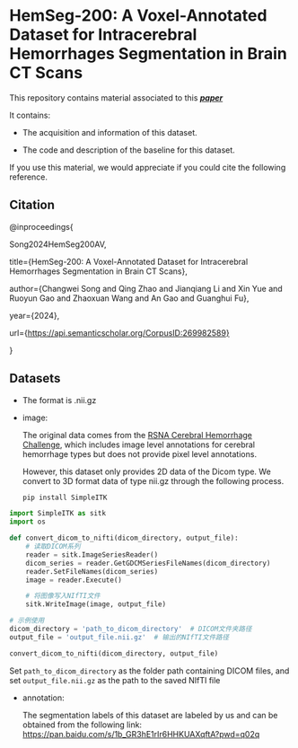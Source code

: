 # HemSeg-200: A Voxel-Annotated Dataset for Intracerebral Hemorrhages Segmentation in Brain CT Scans
This repository contains material associated to this  ***[paper](https://arxiv.org/pdf/2405.14559)*** 


It contains:

  - The acquisition and information of this dataset.

  - The code and description of the baseline for this dataset.

If you use this material, we would appreciate if you could cite the following reference.
## Citation
@inproceedings{

  Song2024HemSeg200AV,

  title={HemSeg-200: A Voxel-Annotated Dataset for 
  Intracerebral Hemorrhages Segmentation in Brain CT Scans},

  author={Changwei Song and Qing Zhao and Jianqiang Li and Xin Yue and Ruoyun Gao and Zhaoxuan Wang and An Gao and Guanghui Fu},

  year={2024},

  url={https://api.semanticscholar.org/CorpusID:269982589}

}

## Datasets
- The format is .nii.gz
- image:
  
  The original data comes from the [RSNA Cerebral Hemorrhage Challenge](https://www.kaggle.com/competitions/rsna-intracranial-hemorrhage-detection/data), which includes image level annotations for cerebral hemorrhage types but does not provide pixel level annotations.

  However, this dataset only provides 2D data of the Dicom type. We convert to 3D format data of type nii.gz through the following process.

  ```bash
  pip install SimpleITK
  ```



```python
import SimpleITK as sitk
import os

def convert_dicom_to_nifti(dicom_directory, output_file):
    # 读取DICOM系列
    reader = sitk.ImageSeriesReader()
    dicom_series = reader.GetGDCMSeriesFileNames(dicom_directory)
    reader.SetFileNames(dicom_series)
    image = reader.Execute()

    # 将图像写入NIfTI文件
    sitk.WriteImage(image, output_file)

# 示例使用
dicom_directory = 'path_to_dicom_directory'  # DICOM文件夹路径
output_file = 'output_file.nii.gz'  # 输出的NIfTI文件路径

convert_dicom_to_nifti(dicom_directory, output_file)
```
Set `path_to_dicom_directory` as the folder path containing DICOM files, and set `output_file.nii.gz` as the path to the saved NIfTI file

- annotation:
  
  The segmentation labels of this dataset are labeled by us and can be obtained from the following link: https://pan.baidu.com/s/1b_GR3hE1rIr6HHKUAXqftA?pwd=q02q 
